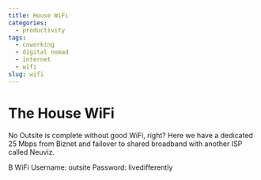 ```yaml
---
title: House WiFi
categories:
  - productivity
tags:
  - coworking
  - digital nomad
  - internet
  - wifi
slug: wifi
---
```

# The House WiFi

No Outsite is complete without good WiFi, right? Here we have a dedicated 25 Mbps from Biznet and failover to shared broadband with another ISP called Neuviz.

B
WiFi
Username: outsite
Password: livedifferently